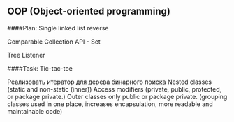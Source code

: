 
## OOP (Object-oriented programming)

####Plan:
Single linked list reverse

Comparable 
Collection API - Set

Tree
Listener

####Task:
 Tic-tac-toe


Реализовать итератор для дерева бинарного поиска
Nested classes (static and non-static (inner))
Access modifiers (private, public, protected, or package private.) 
Outer classes only public or package private. (grouping classes used in one place, increases encapsulation, more readable and maintainable code)
